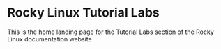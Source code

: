 # Rocky Linux Tutorial Labs

This is the home landing page for the Tutorial Labs section of the Rocky Linux documentation website
